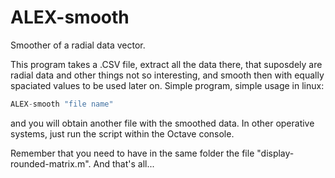 # ALEX-smooth
Smoother of a radial data vector.


This program takes a .CSV file, extract all the data there, that suposdely are radial data and other things not so interesting,  and smooth then with equally spaciated values to be used later on. Simple program, simple usage in linux:
```octave
ALEX-smooth "file name"
```
and you will obtain another file with the smoothed data. In other operative systems, just run the script within the Octave console.

Remember that you need to have in the same folder the file "display-rounded-matrix.m".
And that's all...
